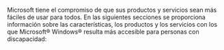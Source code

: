 <Token xmlns:xlink="http://www.w3.org/1999/xlink">Microsoft tiene el compromiso de que sus productos y servicios sean más fáciles de usar para todos. En las siguientes secciones se proporciona información sobre las características, los productos y los servicios con los que Microsoft® Windows® resulta más accesible para personas con discapacidad:</Token>

<!--HONumber=May16_HO1-->


